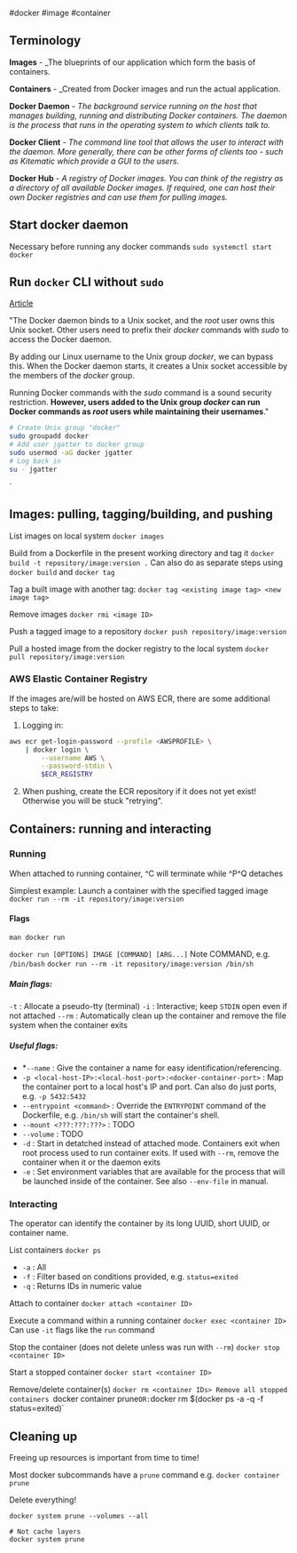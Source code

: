  #docker #image #container

## Terminology

**Images** - _The blueprints of our application which form the basis of containers.

**Containers** - _Created from Docker images and run the actual application.

**Docker Daemon** - _The background service running on the host that manages building, running and distributing Docker containers. The daemon is the process that runs in the operating system to which clients talk to._

**Docker Client** - _The command line tool that allows the user to interact with the daemon. More generally, there can be other forms of clients too - such as Kitematic which provide a GUI to the users._

**Docker Hub** - _A registry of Docker images. You can think of the registry as a directory of all available Docker images. If required, one can host their own Docker registries and can use them for pulling images._

## Start docker daemon

Necessary before running any docker commands
`sudo systemctl start docker`

## Run `docker` CLI without `sudo`
[Article](https://www.baeldung.com/linux/docker-run-without-sudo)

"The Docker daemon binds to a Unix socket, and the _root_ user owns this Unix socket. Other users need to prefix their _docker_ commands with _sudo_ to access the Docker daemon.

By adding our Linux username to the Unix group _docker_, we can bypass this. When the Docker daemon starts, it creates a Unix socket accessible by the members of the _docker_ group.

Running Docker commands with the _sudo_ command is a sound security restriction. **However, users added to the Unix group _docker_ can run Docker commands as _root_ users while maintaining their usernames**."

```sh
# Create Unix group "docker"
sudo groupadd docker
# Add user jgatter to docker group
sudo usermod -aG docker jgatter
# Log back in
su - jgatter
```
`
## Images: pulling, tagging/building, and pushing

List images on local system
`docker images`

Build from a Dockerfile in the present working directory and tag it
`docker build -t repository/image:version .`
Can also do as separate steps using `docker build` and `docker tag`

Tag a built image with another tag:
`docker tag <existing image tag> <new image tag>`

Remove images
`docker rmi <image ID>`

Push a tagged image to a repository
`docker push repository/image:version`

Pull a hosted image from the docker registry to the local system
`docker pull repository/image:version`

### AWS Elastic Container Registry

If the images are/will be hosted on AWS ECR, there are some additional steps to take:

1) Logging in: 
```bash
aws ecr get-login-password --profile <AWSPROFILE> \
	| docker login \
		--username AWS \
		--password-stdin \
		$ECR_REGISTRY
```
2) When pushing, create the ECR repository if it does not yet exist! Otherwise you will be stuck "retrying".

## Containers: running and interacting

### Running

When attached to running container, \^C will terminate while \^P\^Q detaches

Simplest example: Launch a container with the specified tagged image
`docker run --rm -it repository/image:version`

#### Flags
`man docker run`

`docker run [OPTIONS] IMAGE [COMMAND] [ARG...]`
Note COMMAND, e.g. `/bin/bash`
`docker run --rm -it repository/image:version /bin/sh`

##### Main flags:
`-t` : Allocate a pseudo-tty (terminal)
`-i` : Interactive; keep `STDIN` open even if not attached
`--rm` : Automatically clean up the container and remove the file system when the container exits

##### Useful flags:
* *`--name` : Give the container a name for easy identification/referencing.
* `-p <local-host-IP>:<local-host-port>:<docker-container-port>` : Map the container port to a local host's IP and port. Can also do just ports, e.g. `-p 5432:5432`
* `--entrypoint <command>` : Override the `ENTRYPOINT` command of the Dockerfile, e.g. `/bin/sh` will start the container's shell.
* `--mount <???:???:???>` : TODO
* `--volume` : TODO
* `-d` : Start in detatched instead of attached mode. Containers exit when root process used to run container exits. If used with `--rm`, remove the container when it or the daemon exits
* `-e` : Set environment variables that are available for the process that will be launched inside of the container. See also `--env-file` in manual.

### Interacting
The operator can identify the container by its long UUID, short UUID, or container name.

List containers
`docker ps`
- `-a` : All
- `-f` : Filter based on conditions provided, e.g. `status=exited`
- `-q` : Returns IDs in numeric value

Attach to container
`docker attach <container ID>`

Execute a command within a running container
`docker exec <container ID>`
Can use `-it` flags like the `run` command

Stop the container (does not delete unless was run with `--rm`)
`docker stop <container ID>`

Start a stopped container
`docker start <container ID>`

Remove/delete container(s)
`docker rm <container IDs>
Remove all stopped containers
`docker container prune`
OR:
`docker rm $(docker ps -a -q -f status=exited)`

## Cleaning up

Freeing up resources is important from time to time!

Most docker subcommands have a `prune` command
e.g.
`docker container prune`

Delete everything!
```
docker system prune --volumes --all

# Not cache layers
docker system prune
```

